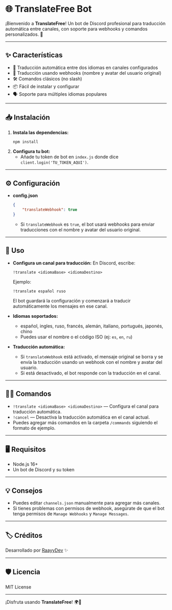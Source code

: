 # 🌐 TranslateFree Bot

¡Bienvenido a **TranslateFree**! Un bot de Discord profesional para traducción automática entre canales, con soporte para webhooks y comandos personalizados. 🚀

---

## ✨ Características

-   🔄 Traducción automática entre dos idiomas en canales configurados
-   🤖 Traducción usando webhooks (nombre y avatar del usuario original)
-   🛠️ Comandos clásicos (no slash)
-   📦 Fácil de instalar y configurar
-   🗣️ Soporte para múltiples idiomas populares

---

## 📥 Instalación

1. **Instala las dependencias:**
    ```bash
    npm install
    ```
2. **Configura tu bot:**
    - Añade tu token de bot en `index.js` donde dice `client.login('TU_TOKEN_AQUI')`.

---

## ⚙️ Configuración

-   **config.json**

    ```json
    {
        "translateWebhook": true
    }
    ```

    -   Si `translateWebhook` es `true`, el bot usará webhooks para enviar traducciones con el nombre y avatar del usuario original.

---

## 🚀 Uso

-   **Configura un canal para traducción:**
    En Discord, escribe:

    ```
    !translate <idiomaBase> <idiomaDestino>
    ```

    Ejemplo:

    ```
    !translate español ruso
    ```

    El bot guardará la configuración y comenzará a traducir automáticamente los mensajes en ese canal.

-   **Idiomas soportados:**

    -   español, ingles, ruso, francés, alemán, italiano, portugués, japonés, chino
    -   Puedes usar el nombre o el código ISO (ej: `es`, `en`, `ru`)

-   **Traducción automática:**
    -   Si `translateWebhook` está activado, el mensaje original se borra y se envía la traducción usando un webhook con el nombre y avatar del usuario.
    -   Si está desactivado, el bot responde con la traducción en el canal.

---

## 🧑‍💻 Comandos

-   `!translate <idiomaBase> <idiomaDestino>` — Configura el canal para traducción automática.
-   `!cancel` — Desactiva la traducción automática en el canal actual.
-   Puedes agregar más comandos en la carpeta `/commands` siguiendo el formato de ejemplo.

---

## 🖥️ Requisitos

-   Node.js 16+
-   Un bot de Discord y su token

---

## 💡 Consejos

-   Puedes editar `channels.json` manualmente para agregar más canales.
-   Si tienes problemas con permisos de webhook, asegúrate de que el bot tenga permisos de `Manage Webhooks` y `Manage Messages`.

---

## 🏷️ Créditos

Desarrollado por [RaayyDev](https://github.com/RaayyDev) ✨

---

## 🛡️ Licencia

MIT License

---

¡Disfruta usando **TranslateFree**! 🌍🤖
